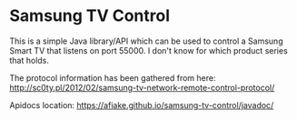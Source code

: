 Samsung TV Control
==================

This is a simple Java library/API which can be used to control a Samsung Smart TV that listens on port 55000.
I don't know for which product series that holds.

The protocol information has been gathered from here: http://sc0ty.pl/2012/02/samsung-tv-network-remote-control-protocol/

Apidocs location: https://afiake.github.io/samsung-tv-control/javadoc/
